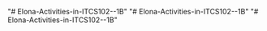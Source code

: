"# Elona-Activities-in-ITCS102--1B" 
"# Elona-Activities-in-ITCS102--1B" 
"# Elona-Activities-in-ITCS102--1B" 
